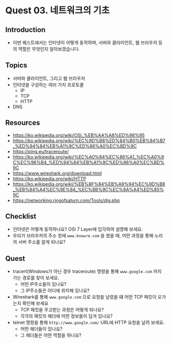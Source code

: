 # Quest 03. 네트워크의 기초

## Introduction
* 이번 퀘스트에서는 인터넷이 어떻게 동작하며, 서버와 클라이언트, 웹 브라우저 등의 역할은 무엇인지 알아보겠습니다.

## Topics
* 서버와 클라이언트, 그리고 웹 브라우저
* 인터넷을 구성하는 여러 가지 프로토콜
  * IP
  * TCP
  * HTTP
* DNS

## Resources
* https://ko.wikipedia.org/wiki/OSI_%EB%AA%A8%ED%98%95
* https://ko.wikipedia.org/wiki/%EC%9D%B8%ED%84%B0%EB%84%B7_%ED%94%84%EB%A1%9C%ED%86%A0%EC%BD%9C
* https://ping.eu/traceroute/
* https://ko.wikipedia.org/wiki/%EC%A0%84%EC%86%A1_%EC%A0%9C%EC%96%B4_%ED%94%84%EB%A1%9C%ED%86%A0%EC%BD%9C
* https://www.wireshark.org/download.html
* https://ko.wikipedia.org/wiki/HTTP
* https://ko.wikipedia.org/wiki/%EB%8F%84%EB%A9%94%EC%9D%B8_%EB%84%A4%EC%9E%84_%EC%8B%9C%EC%8A%A4%ED%85%9C
* https://networking.ringofsaturn.com/Tools/dig.php

## Checklist
* 인터넷은 어떻게 동작하나요? OSI 7 Layer에 입각하여 설명해 보세요.
* 우리가 브라우저의 주소 창에 `www.knowre.com` 을 쳤을 때, 어떤 과정을 통해 노리의 서버 주소를 알게 되나요?

## Quest
* tracert(Windows가 아닌 경우 traceroute) 명령을 통해 `www.google.com` 까지 가는 경로를 찾아 보세요.
  * 어떤 IP주소들이 있나요?
  * 그 IP주소들은 어디에 위치해 있나요?
* Wireshark를 통해 `www.google.com` 으로 요청을 날렸을 떄 어떤 TCP 패킷이 오가는지 확인해 보세요
  * TCP 패킷을 주고받는 과정은 어떻게 되나요?
  * 각각의 패킷의 헤더에 어떤 정보들이 담겨 있나요?
* telnet 명령을 통해 `http://www.google.com/` URL에 HTTP 요청을 날려 보세요.
  * 어떤 헤더들이 있나요?
  * 그 헤더들은 어떤 역할을 하나요?
